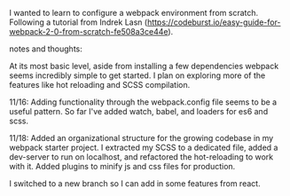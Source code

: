 I wanted to learn to configure a webpack environment from scratch. Following a tutorial from Indrek Lasn (https://codeburst.io/easy-guide-for-webpack-2-0-from-scratch-fe508a3ce44e).

notes and thoughts:

At its most basic level, aside from installing a few dependencies webpack seems incredibly simple to get started. I plan on exploring more of the features like hot reloading and SCSS compilation.

11/16: Adding functionality through the webpack.config file seems to be a useful pattern. So far I've added watch, babel, and loaders for es6 and scss.

11/18: Added an organizational structure for the growing codebase in my webpack starter project. I extracted my SCSS to a dedicated file, added a dev-server to run on localhost, and refactored the hot-reloading to work with it. Added plugins to minify js and css files for production.

I switched to a new branch so I can add in some features from react. 
